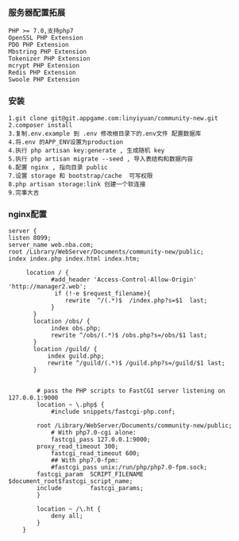 ### 服务器配置拓展

	PHP >= 7.0,支持php7
	OpenSSL PHP Extension
	PDO PHP Extension
	Mbstring PHP Extension
	Tokenizer PHP Extension
	mcrypt PHP Extension
	Redis PHP Extension
	Swoole PHP Extension

### 安装
	1.git clone git@git.appgame.com:linyiyuan/community-new.git
	2.composer install
	3.复制.env.example 到 .env 修改根目录下的.env文件 配置数据库
	4.将.env 的APP_ENV设置为production
	4.执行 php artisan key:generate , 生成随机 key
	5.执行 php artisan migrate --seed , 导入表结构和数据内容
	6.配置 nginx , 指向目录 public
	7.设置 storage 和 bootstrap/cache  可写权限
	8.php artisan storage:link 创建一个软连接
	9.完事大吉

### nginx配置
	
	server {
    listen 8099;
    server_name web.nba.com;
    root /Library/WebServer/Documents/community-new/public;
    index index.php index.html index.htm;
    
		 location / {
		        #add_header 'Access-Control-Allow-Origin' 'http://manager2.web';
		         if (!-e $request_filename){
		            rewrite  ^/(.*)$  /index.php?s=$1  last;
		        }
		   }
		   location /obs/ {
		        index obs.php;
		        rewrite ^/obs/(.*)$ /obs.php?s=/obs/$1 last;
		   }
		   location /guild/ {
		       index guild.php;
		       rewrite ^/guild/(.*)$ /guild.php?s=/guild/$1 last;
		   }


		    # pass the PHP scripts to FastCGI server listening on 127.0.0.1:9000
		    location ~ \.php$ {
		        #include snippets/fastcgi-php.conf;

			root /Library/WebServer/Documents/community-new/public;
		        # With php7.0-cgi alone:
		        fastcgi_pass 127.0.0.1:9000;
			proxy_read_timeout 300;
		        fastcgi_read_timeout 600;
		        ## With php7.0-fpm:
		        #fastcgi_pass unix:/run/php/php7.0-fpm.sock;
			fastcgi_param  SCRIPT_FILENAME  $document_root$fastcgi_script_name;
			include        fastcgi_params;
		    }

		    location ~ /\.ht {
		        deny all;
		    }
		}